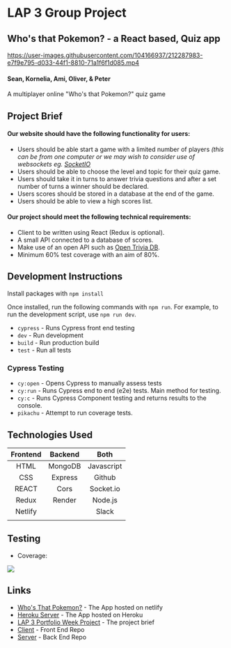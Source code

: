 # LAP 3 Group Project
## Who's that Pokemon? - a React based, Quiz app

https://user-images.githubusercontent.com/104166937/212287983-e7f9e795-d033-44f1-8810-71a1f6f1d085.mp4

#### Sean, Kornelia, Ami, Oliver, & Peter

A multiplayer online "Who's that Pokemon?" quiz game

## Project Brief
#### Our website should have the following functionality for users:
- Users should be able start a game with a limited number of players _(this can be from one computer or we may wish to consider use of websockets eg. [SocketIO](https://github.com/getfutureproof/fp_guides_wiki/wiki/Intro-to-Socket.IO)_
- Users should be able to choose the level and topic for their quiz game.
- Users should take it in turns to answer trivia questions and after a set number of turns a winner should be declared.
- Users scores should be stored in a database at the end of the game.
- Users should be able to view a high scores list.

#### Our project should meet the following technical requirements:
- Client to be written using React (Redux is optional).
- A small API connected to a database of scores.
- Make use of an open API such as [Open Trivia DB](https://opentdb.com/api_config.php).
- Minimum 60% test coverage with an aim of 80%.

## Development Instructions
Install packages with `npm install`

Once installed, run the following commands with `npm run`. For example, to run the development script, use `npm run dev`.

* `cypress` - Runs Cypress front end testing
* `dev` - Run development
* `build` - Run production build
* `test` - Run all tests
### Cypress Testing
* `cy:open` - Opens Cypress to manually assess tests
* `cy:run` - Runs Cypress end to end (e2e) tests. Main method for testing.
* `cy:c` - Runs Cypress Component testing and returns results to the console.
* `pikachu` - Attempt to run coverage tests.

## Technologies Used
| **Frontend** | **Backend**        | **Both**   | 
|:------------:|:------------------:|:----------:|
| HTML         | MongoDB            | Javascript |
| CSS          | Express            | Github     | 
| REACT        | Cors               | Socket\.io |
| Redux        | Render             | Node\.js   |
| Netlify      |                    | Slack      |
|              |                    |            |


## Testing
* Coverage:

![](./media/wtpq-testCoverage.png)


## Links
* [Who's That Pokemon?](https://kakuna-matata.netlify.app) - The App hosted on netlify
* [Heroku Server](https://kakunamatata.herokuapp.com) - The App hosted on Heroku
* [LAP 3 Portfolio Week Project](https://gist.github.com/getfutureproof-admin/521aa21341468693326842e63db80fe2) - The project brief
* [Client](https://github.com/oscr1998/Kakuna_Matata_Clientside) - Front End Repo
* [Server](https://github.com/oscr1998/Kakuna_Matata_Serverside) - Back End Repo
